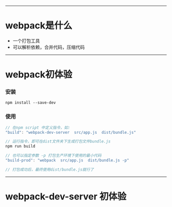 ------
# webpack是什么
- 一个打包工具
- 可以解析依赖，合并代码，压缩代码


------
# webpack初体验

### 安装
```
npm install --save-dev
```

### 使用
```js
// 在npm script 中定义指令，如:
"build": "webpack-dev-server  src/app.js  dist/bundle.js"

// 运行指令，即可在dist文件夹下生成打包文件bundle.js
npm run build

// 也可以指定参数 -p 打包生产环境下使用的最小代码
"build-prod": "webpack  src/app.js  dist/bundle.js -p"

// 打包成功后，最终使用dist/bundle.js就行了
```

------
# webpack-dev-server 初体验

